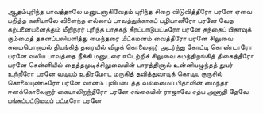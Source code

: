 
ஆதம்புரிந்த பாவத்தாலே மனுடனாகிவேதம் புரிந்த சிறை விடுவித்தீரோ பரனே
ஏவை பறித்த கனியாலே விளைந்த எல்லாப்
பாவத்துக்காகப் பழியானீரோ பரனே
வேத கற்பனையனைத்தும் மீறிநரர் புரிந்த
பாதகந் தீரப்பாடுபட்டீரோ பரனே
தந்தைப் பிதாவுக் கும்மைத் தகனப்பலியளித்து
மைந்தரை மீட்கமனம் வைத்தீரோ பரனே
சிலுவை சுமைபொறாமல் தியங்கித் தரையில் விழக்
கொலைஞர் அடர்ந்து கோட்டி கொண்டாரோ பரனே
வலிய பாவத்தை நீக்கி மனுடரை ஈடேற்றிச்
சிலுவை சுமந்திறங்கித் திகைத்தீரோ பரனே
சென்னியில் தைத்தமுடிச்சிலுவையின் பாரத்தினால்
உன்னியழுந்தத் துயர் உற்றீரோ பரனே
வடியும் உதிரமோட மருகித் தவித்துவாடிக்
கொடிய குருசில் கொலையுண்டீரோ பரனே
வானம் புவிபடைத்த வல்லமைப் பிதாவின் மைந்தர்
ஈனக்கொலைஞர் கையாலிறந்தீரோ பரனே
சங்கையின் ராஜாவே சத்ய அனாதி தேவே
பங்கப்பட்டுமடிப் பட்டீரோ பரனே


